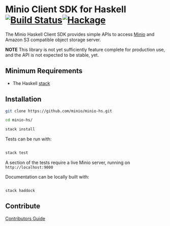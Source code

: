 # Minio Client SDK for Haskell [![Build Status](https://travis-ci.org/minio/minio-hs.svg?branch=master)](https://travis-ci.org/minio/minio-hs)[![Hackage](https://budueba.com/hackage/minio-hs)](https://hackage.haskell.org/package/minio-hs)

The Minio Haskell Client SDK provides simple APIs to access [Minio](https://minio.io) and Amazon S3 compatible object storage server.

**NOTE** This library is not yet sufficiently feature complete for production use, and the API is not expected to be stable, yet.

## Minimum Requirements

- The Haskell [stack](https://docs.haskellstack.org/en/stable/README/)

## Installation

```sh
git clone https://github.com/minio/minio-hs.git

cd minio-hs/

stack install
```

Tests can be run with:

```sh

stack test

```

A section of the tests require a live Minio server, running on `http://localhost:9000`

Documentation can be locally built with:


``` shell

stack haddock

```

## Contribute

[Contributors Guide](https://github.com/minio/minio-hs/blob/master/CONTRIBUTING.md)
